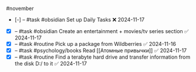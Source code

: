 #november

- [-] – #task #obsidian Set up Daily Tasks ❌ 2024-11-17
- [x] – #task #obsidian Create an entertainment + movies/tv series section ✅ 2024-11-17
- [x] – #task #routine Pick up a package from Wildberries ✅ 2024-11-16
- [x] – #task #psychology/books Read [[Атомные привычки]] ✅ 2024-11-17
- [x] – #task #routine Find a terabyte hard drive and transfer information from the disk D:/ to it ✅ 2024-11-17
